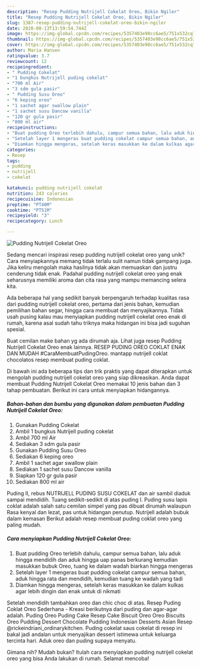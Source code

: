 ```yaml
---
description: "Resep Pudding Nutrijell Cokelat Oreo, Bikin Ngiler"
title: "Resep Pudding Nutrijell Cokelat Oreo, Bikin Ngiler"
slug: 1387-resep-pudding-nutrijell-cokelat-oreo-bikin-ngiler
date: 2020-08-13T13:59:54.744Z
image: https://img-global.cpcdn.com/recipes/5357403e98cc6ae5/751x532cq70/pudding-nutrijell-cokelat-oreo-foto-resep-utama.jpg
thumbnail: https://img-global.cpcdn.com/recipes/5357403e98cc6ae5/751x532cq70/pudding-nutrijell-cokelat-oreo-foto-resep-utama.jpg
cover: https://img-global.cpcdn.com/recipes/5357403e98cc6ae5/751x532cq70/pudding-nutrijell-cokelat-oreo-foto-resep-utama.jpg
author: Maria Hansen
ratingvalue: 3.7
reviewcount: 12
recipeingredient:
- " Pudding Cokelat"
- "1 bungkus Nutrijell puding cokelat"
- "700 ml Air"
- "3 sdm gula pasir"
- " Pudding Susu Oreo"
- "6 keping oreo"
- "1 sachet agar swallow plain"
- "1 sachet susu Dancow vanilla"
- "120 gr gula pasir"
- "800 ml air"
recipeinstructions:
- "Buat pudding Oreo terlebih dahulu, campur semua bahan, lalu aduk hingga mendidih dan aduk hingga uap panas berkurang kemudian masukkan bubuk Oreo, tuang ke dalam wadah biarkan hingga mengeras"
- "Setelah layer 1 mengeras buat pudding cokelat campur semua bahan, aduk hingga rata dan mendidih, kemudian tuang ke wadah yang tadi"
- "Diamkan hingga mengeras, setelah keras masukkan ke dalam kulkas agar lebih dingin dan enak untuk di nikmati"
categories:
- Resep
tags:
- pudding
- nutrijell
- cokelat

katakunci: pudding nutrijell cokelat 
nutrition: 243 calories
recipecuisine: Indonesian
preptime: "PT40M"
cooktime: "PT51M"
recipeyield: "3"
recipecategory: Lunch

---
```



![Pudding Nutrijell Cokelat Oreo](https://img-global.cpcdn.com/recipes/5357403e98cc6ae5/751x532cq70/pudding-nutrijell-cokelat-oreo-foto-resep-utama.jpg)

Sedang mencari inspirasi resep pudding nutrijell cokelat oreo yang unik? Cara menyiapkannya memang tidak terlalu sulit namun tidak gampang juga. Jika keliru mengolah maka hasilnya tidak akan memuaskan dan justru cenderung tidak enak. Padahal pudding nutrijell cokelat oreo yang enak seharusnya memiliki aroma dan cita rasa yang mampu memancing selera kita.

Ada beberapa hal yang sedikit banyak berpengaruh terhadap kualitas rasa dari pudding nutrijell cokelat oreo, pertama dari jenis bahan, kemudian pemilihan bahan segar, hingga cara membuat dan menyajikannya. Tidak usah pusing kalau mau menyiapkan pudding nutrijell cokelat oreo enak di rumah, karena asal sudah tahu triknya maka hidangan ini bisa jadi suguhan spesial.

Buat cemilan make bahan yg ada dirumah aja. Lihat juga resep Pudding Nutrijell Cokelat Oreo enak lainnya. RESEP PUDING OREO COKLAT ENAK DAN MUDAH #CaraMembuatPudingOreo. mantapp nutrijell coklat chocolatos resep membuat puding coklat.


Di bawah ini ada beberapa tips dan trik praktis yang dapat diterapkan untuk mengolah pudding nutrijell cokelat oreo yang siap dikreasikan. Anda dapat membuat Pudding Nutrijell Cokelat Oreo memakai 10 jenis bahan dan 3 tahap pembuatan. Berikut ini cara untuk menyiapkan hidangannya.

<!--inarticleads1-->

##### Bahan-bahan dan bumbu yang digunakan dalam pembuatan Pudding Nutrijell Cokelat Oreo:

1. Gunakan  Pudding Cokelat
1. Ambil 1 bungkus Nutrijell puding cokelat
1. Ambil 700 ml Air
1. Sediakan 3 sdm gula pasir
1. Gunakan  Pudding Susu Oreo
1. Sediakan 6 keping oreo
1. Ambil 1 sachet agar swallow plain
1. Sediakan 1 sachet susu Dancow vanilla
1. Siapkan 120 gr gula pasir
1. Sediakan 800 ml air


Puding II, rebus NUTRIJELL PUDING SUSU COKELAT dan air sambil diaduk sampai mendidih. Tuang sedikit-sedikit di atas puding I. Puding susu lapis coklat adalah salah satu cemilan simpel yang pas dibuat dirumah walaupun Rasa kenyal dan lezat, pas untuk hidangan penutup. Nutrijell adalah bubuk dalam kemasan Berikut adalah resep membuat puding coklat oreo yang paling mudah. 

<!--inarticleads2-->

##### Cara menyiapkan Pudding Nutrijell Cokelat Oreo:

1. Buat pudding Oreo terlebih dahulu, campur semua bahan, lalu aduk hingga mendidih dan aduk hingga uap panas berkurang kemudian masukkan bubuk Oreo, tuang ke dalam wadah biarkan hingga mengeras
1. Setelah layer 1 mengeras buat pudding cokelat campur semua bahan, aduk hingga rata dan mendidih, kemudian tuang ke wadah yang tadi
1. Diamkan hingga mengeras, setelah keras masukkan ke dalam kulkas agar lebih dingin dan enak untuk di nikmati


Setelah mendidih tambahkan oreo dan chic choc di atas. Resep Puding Coklat Oreo Sederhana - Kreasi berikutnya dari puding dan agar-agar adalah. Puding Oreo Puding Cake Resep Cake Biscuit Oreo Oreo Biscuits Oreo Pudding Dessert Chocolate Pudding Indonesian Desserts Asian Resep @rickeindriani_ordinarykitchen. Puding cokelat saus cokelat di resep ini bakal jadi andalan untuk menyajikan dessert istimewa untuk keluarga tercinta hari. Aduk oreo dan puding supaya menyatu. 

Gimana nih? Mudah bukan? Itulah cara menyiapkan pudding nutrijell cokelat oreo yang bisa Anda lakukan di rumah. Selamat mencoba!
